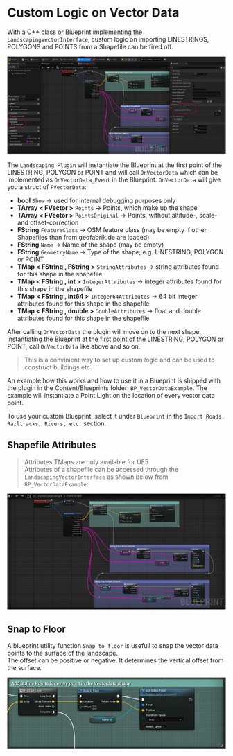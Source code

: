# Custom Logic on Vector Data

With a C++ class or Blueprint implementing the `LandscapingVectorInterface`, custom logic on importing LINESTRINGS, POLYGONS and POINTS from a Shapefile can be fired off.  

![LandscapingVectorInterface](_media/landscaping_vector_interface.jpg)  

The `Landscaping Plugin` will instantiate the Blueprint at the first point of the LINESTRING, POLYGON or POINT and will call `OnVectorData` which can be implemented as `OnVectorData_Event` in the Blueprint. `OnVectorData` will give you a struct of `FVectorData`:

- __bool__ `Show` -> used for internal debugging purposes only
- __TArray < FVector >__ `Points` -> Points, which make up the shape
- __TArray < FVector >__ `PointsOriginal` -> Points, without altitude-, scale- and offset-correction
- __FString__ `FeatureClass` -> OSM feature class (may be empty if other Shapefiles than from geofabrik.de are loaded)
- __FString__ `Name` -> Name of the shape (may be empty)
- __FString__ `GeometryName` -> Type of the shape, e.g. LINESTRING, POLYGON or POINT
- __TMap < FString , FString >__ `StringAttributes` -> string attributes found for this shape in the shapefile
- __TMap < FString , int >__ `IntegerAttributes` -> integer attributes found for this shape in the shapefile
- __TMap < FString , int64 >__ `Integer64Attributes` -> 64 bit integer attributes found for this shape in the shapefile
- __TMap < FString , double >__ `DoubleAttributes` -> float and double attributes found for this shape in the shapefile  

After calling `OnVectorData` the plugin will move on to the next shape, instantiating the Blueprint at the first point of the LINESTRING, POLYGON or POINT, call `OnVectorData` like above and so on.

> This is a convinient way to set up custom logic and can be used to construct buildings etc.

An example how this works and how to use it in a Blueprint is shipped with the plugin in the Content/Blueprints folder: `BP_VectorDataExample`.
The example will instantiate a Point Light on the location of every vector data point.

To use your custom Blueprint, select it under `Blueprint` in the `Import Roads, Railtracks, Rivers, etc.` section.

## Shapefile Attributes

> Attributes TMaps are only available for UE5  
Attributes of a shapefile can be accessed through the `LandscapingVectorInterface` as shown below from `BP_VectorDataExample`:  

![Example Blueprint](_media/shapefile_attributes.jpg)  

## Snap to Floor

A blueprint utility function `Snap to floor` is usefull to snap the vector data points to the surface of the landscape.  
The offset can be positive or negative. It determines the vertical offset from the surface.  

![Example Blueprint](_media/landscaping_snaptofloor.jpg) 

